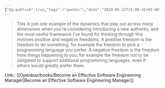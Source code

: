 ```yaml
---
{"dg-publish":true,"tags":["quotes"],"date":"2024-05-22T14:08:42+03:00","title":"positive and negative freedom","aliases":"positive and negative freedom","dg-path":"/quotes/202405221408.md","permalink":"/quotes/202405221408/","dgPassFrontmatter":true}
---
```



> This is just one example of the dynamics that play out across many dimensions when you’re considering introducing a new authority, and the most useful framework I’ve found for thinking through this involves positive and negative freedoms. A positive freedom is the freedom to do something, for example the freedom to pick a programming language you prefer. A negative freedom is the freedom from things happening to you, for example the freedom not to be obligated to support additional programming languages, even if others would greatly prefer them.

Link:: [[Openbox/books/Become an Effective Software Engineering Manager\|Become an Effective Software Engineering Manager]]

